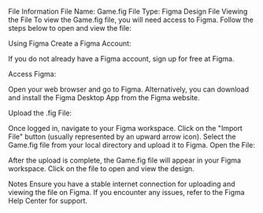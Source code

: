 File Information
File Name: Game.fig
File Type: Figma Design File
Viewing the File
To view the Game.fig file, you will need access to Figma. Follow the steps below to open and view the file:

Using Figma
Create a Figma Account:

If you do not already have a Figma account, sign up for free at Figma.

Access Figma:

Open your web browser and go to Figma.
Alternatively, you can download and install the Figma Desktop App from the Figma website.

Upload the .fig File:

Once logged in, navigate to your Figma workspace.
Click on the "Import File" button (usually represented by an upward arrow icon).
Select the Game.fig file from your local directory and upload it to Figma.
Open the File:

After the upload is complete, the Game.fig file will appear in your Figma workspace.
Click on the file to open and view the design.

Notes
Ensure you have a stable internet connection for uploading and viewing the file on Figma.
If you encounter any issues, refer to the Figma Help Center for support.
